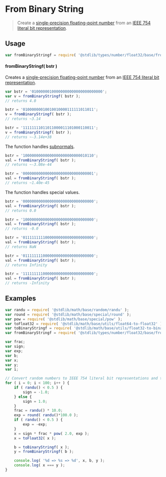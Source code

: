 # From Binary String

> Create a [single-precision floating-point number][ieee754] from an [IEEE 754 literal bit representation][@stdlib/math/base/utils/float32-to-binary-string].

<section class="usage">

## Usage

```javascript
var fromBinaryStringf = require( '@stdlib/types/number/float32/base/from-binary-string' );
```

#### fromBinaryStringf( bstr )

Creates a [single-precision floating-point number][ieee754] from an [IEEE 754 literal bit representation][@stdlib/math/base/utils/float32-to-binary-string].

```javascript
var bstr = '01000000100000000000000000000000';
var v = fromBinaryStringf( bstr );
// returns 4.0

bstr = '01000000010010010000111111011011';
v = fromBinaryStringf( bstr );
// returns ~3.14

bstr = '11111111011011000011101000110011';
v = fromBinaryStringf( bstr );
// returns ~-3.14e+38
```

The function handles [subnormals][subnormals].

```javascript
bstr = '10000000000000000000000000010110';
val = fromBinaryStringf( bstr );
// returns ~-3.08e-44

bstr = '00000000000000000000000000000001';
val = fromBinaryStringf( bstr );
// returns ~1.40e-45
```

The function handles special values.

```javascript
bstr = '00000000000000000000000000000000';
val = fromBinaryStringf( bstr );
// returns 0.0

bstr = '10000000000000000000000000000000';
val = fromBinaryStringf( bstr );
// returns -0.0

bstr = '01111111110000000000000000000000';
val = fromBinaryStringf( bstr );
// returns NaN

bstr = '01111111100000000000000000000000';
val = fromBinaryStringf( bstr );
// returns Infinity

bstr = '11111111100000000000000000000000';
val = fromBinaryStringf( bstr );
// returns -Infinity
```

</section>

<!-- /.usage -->

<section class="examples">

## Examples

```javascript
var randu = require( '@stdlib/math/base/random/randu' );
var round = require( '@stdlib/math/base/special/round' );
var pow = require( '@stdlib/math/base/special/pow' );
var toFloat32 = require( '@stdlib/math/base/utils/float64-to-float32' );
var toBinaryStringf = require( '@stdlib/math/base/utils/float32-to-binary-string' );
var fromBinaryStringf = require( '@stdlib/types/number/float32/base/from-binary-string' );

var frac;
var sign;
var exp;
var b;
var x;
var y;
var i;

// Convert random numbers to IEEE 754 literal bit representations and then convert them back...
for ( i = 0; i < 100; i++ ) {
    if ( randu() < 0.5 ) {
        sign = -1.0;
    } else {
        sign = 1.0;
    }
    frac = randu() * 10.0;
    exp = round( randu()*100.0 );
    if ( randu() < 0.5 ) {
        exp = -exp;
    }
    x = sign * frac * pow( 2.0, exp );
    x = toFloat32( x );

    b = toBinaryStringf( x );
    y = fromBinaryStringf( b );

    console.log( '%d => %s => %d', x, b, y );
    console.log( x === y );
}
```

</section>

<!-- /.examples -->

<section class="links">

[ieee754]: https://en.wikipedia.org/wiki/IEEE_754-1985

[subnormals]: https://en.wikipedia.org/wiki/Denormal_number

[@stdlib/math/base/utils/float32-to-binary-string]: https://github.com/stdlib-js/stdlib/tree/develop/lib/node_modules/%40stdlib/math/base/utils/float32-to-binary-string

</section>

<!-- /.links -->
